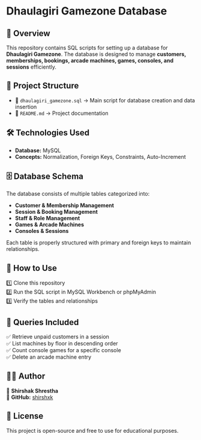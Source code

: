 # Dhaulagiri Gamezone Database  

## 📌 Overview  
This repository contains SQL scripts for setting up a database for **Dhaulagiri Gamezone**. The database is designed to manage **customers, memberships, bookings, arcade machines, games, consoles, and sessions** efficiently.  

## 📂 Project Structure  
- 📄 `dhaulagiri_gamezone.sql` → Main script for database creation and data insertion  
- 📄 `README.md` → Project documentation  

## 🛠️ Technologies Used  
- **Database:** MySQL  
- **Concepts:** Normalization, Foreign Keys, Constraints, Auto-Increment  

## 🗄️ Database Schema  
The database consists of multiple tables categorized into:  
- **Customer & Membership Management**  
- **Session & Booking Management**  
- **Staff & Role Management**  
- **Games & Arcade Machines**  
- **Consoles & Sessions**  

Each table is properly structured with primary and foreign keys to maintain relationships.  

## 📌 How to Use  
1️⃣ Clone this repository  
2️⃣ Run the SQL script in MySQL Workbench or phpMyAdmin  
3️⃣ Verify the tables and relationships  

## 📜 Queries Included  
✅ Retrieve unpaid customers in a session  
✅ List machines by floor in descending order  
✅ Count console games for a specific console  
✅ Delete an arcade machine entry  

## 👨‍💻 Author  
📌 **Shirshak Shrestha**  
📍 **GitHub:** [shirshxk](https://github.com/shirshxk)  

## 📜 License  
This project is open-source and free to use for educational purposes.  
